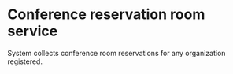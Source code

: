 # Conference reservation room service

System collects conference room reservations for any organization registered.
